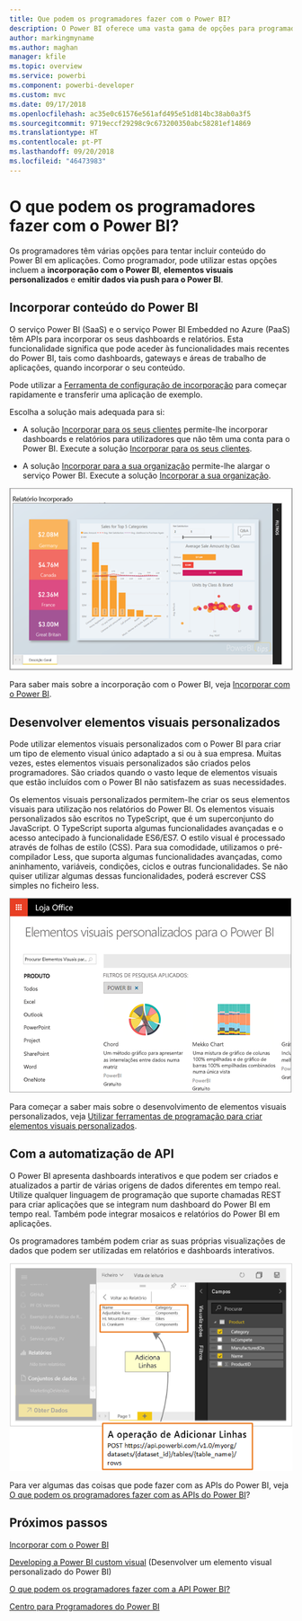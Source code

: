 ```yaml
---
title: Que podem os programadores fazer com o Power BI?
description: O Power BI oferece uma vasta gama de opções para programadores. Isto varia, desde a incorporação aos elementos visuais personalizados e conjuntos de dados de transmissão em fluxo.
author: markingmyname
ms.author: maghan
manager: kfile
ms.topic: overview
ms.service: powerbi
ms.component: powerbi-developer
ms.custom: mvc
ms.date: 09/17/2018
ms.openlocfilehash: ac35e0c61576e561afd495e51d814bc38ab0a3f5
ms.sourcegitcommit: 9719eccf29298c9c673200350abc58281ef14869
ms.translationtype: HT
ms.contentlocale: pt-PT
ms.lasthandoff: 09/20/2018
ms.locfileid: "46473983"
---
```

# <a name="what-can-developers-do-with-power-bi"></a>O que podem os programadores fazer com o Power BI?

Os programadores têm várias opções para tentar incluir conteúdo do Power BI em aplicações. Como programador, pode utilizar estas opções incluem a **incorporação com o Power BI**, **elementos visuais personalizados** e **emitir dados via push para o Power BI**.

## <a name="embedding-power-bi-content"></a>Incorporar conteúdo do Power BI

O serviço Power BI (SaaS) e o serviço Power BI Embedded no Azure (PaaS) têm APIs para incorporar os seus dashboards e relatórios. Esta funcionalidade significa que pode aceder às funcionalidades mais recentes do Power BI, tais como dashboards, gateways e áreas de trabalho de aplicações, quando incorporar o seu conteúdo.

Pode utilizar a [Ferramenta de configuração de incorporação](https://aka.ms/embedsetup) para começar rapidamente e transferir uma aplicação de exemplo.

Escolha a solução mais adequada para si:

* A solução [Incorporar para os seus clientes](embedding.md#embedding-for-your-customers) permite-lhe incorporar dashboards e relatórios para utilizadores que não têm uma conta para o Power BI. Execute a solução [Incorporar para os seus clientes](https://aka.ms/embedsetup/AppOwnsData).

* A solução [Incorporar para a sua organização](embedding.md#embedding-for-your-organization) permite-lhe alargar o serviço Power BI. Execute a solução [Incorporar a sua organização](https://aka.ms/embedsetup/UserOwnsData).

![Exemplo de PBIE](media/what-can-you-do/what-can-you-do-02.png)

Para saber mais sobre a incorporação com o Power BI, veja [Incorporar com o Power BI](embedding.md).

## <a name="developing-custom-visuals"></a>Desenvolver elementos visuais personalizados

Pode utilizar elementos visuais personalizados com o Power BI para criar um tipo de elemento visual único adaptado a si ou à sua empresa. Muitas vezes, estes elementos visuais personalizados são criados pelos programadores. São criados quando o vasto leque de elementos visuais que estão incluídos com o Power BI não satisfazem as suas necessidades.

Os elementos visuais personalizados permitem-lhe criar os seus elementos visuais para utilização nos relatórios do Power BI. Os elementos visuais personalizados são escritos no TypeScript, que é um superconjunto do JavaScript. O TypeScript suporta algumas funcionalidades avançadas e o acesso antecipado à funcionalidade ES6/ES7. O estilo visual é processado através de folhas de estilo (CSS). Para sua comodidade, utilizamos o pré-compilador Less, que suporta algumas funcionalidades avançadas, como aninhamento, variáveis, condições, ciclos e outras funcionalidades. Se não quiser utilizar algumas dessas funcionalidades, poderá escrever CSS simples no ficheiro less.

![Exemplo de CV](media/what-can-you-do/powerbi-custom-visual-store.png)

Para começar a saber mais sobre o desenvolvimento de elementos visuais personalizados, veja [Utilizar ferramentas de programação para criar elementos visuais personalizados](../service-custom-visuals-getting-started-with-developer-tools.md).

## <a name="using-api-automation"></a>Com a automatização de API

O Power BI apresenta dashboards interativos e que podem ser criados e atualizados a partir de várias origens de dados diferentes em tempo real. Utilize qualquer linguagem de programação que suporte chamadas REST para criar aplicações que se integram num dashboard do Power BI em tempo real. Também pode integrar mosaicos e relatórios do Power BI em aplicações.

Os programadores também podem criar as suas próprias visualizações de dados que podem ser utilizadas em relatórios e dashboards interativos.

![Exemplo de dados emitidos via push](media/what-can-you-do/powerbi-push-data.png)

Para ver algumas das coisas que pode fazer com as APIs do Power BI, veja [O que podem os programadores fazer com as APIs do Power BI](overview-of-power-bi-rest-api.md)?

## <a name="next-steps"></a>Próximos passos

[Incorporar com o Power BI](embedding.md)  

[Developing a Power BI custom visual](https://microsoft.github.io/PowerBI-visuals/docs/step-by-step-lab/developing-a-power-bi-custom-visual/) (Desenvolver um elemento visual personalizado do Power BI)

[O que podem os programadores fazer com a API Power BI?](overview-of-power-bi-rest-api.md)

[Centro para Programadores do Power BI](https://powerbi.microsoft.com/developers/)
